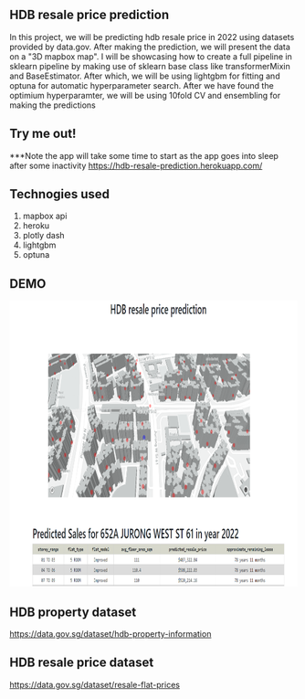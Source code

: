 ## HDB resale price prediction
In this project, we will be predicting hdb resale price in 2022 using datasets provided by data.gov. After making the prediction, we will present the data on a "3D mapbox map". I will be showcasing how to create a full pipeline in sklearn pipeline by making use of sklearn base class like transformerMixin and BaseEstimator. After which, we will be using lightgbm for fitting and optuna for automatic hyperparameter search. After we have found the optimium hyperparamter, we will be using 10fold CV and ensembling for making the predictions

## Try me out!
***Note the app will take some time to start as the app goes into sleep after some inactivity
https://hdb-resale-prediction.herokuapp.com/

## Technogies used
1. mapbox api 
2. heroku 
3. plotly dash
4. lightgbm
5. optuna

## DEMO
<p align="center">
<img src="assets/hdb_resale_prediction_demo.PNG" height="500px" width="700px">
</p>



## HDB property dataset
https://data.gov.sg/dataset/hdb-property-information

## HDB resale price dataset
https://data.gov.sg/dataset/resale-flat-prices

